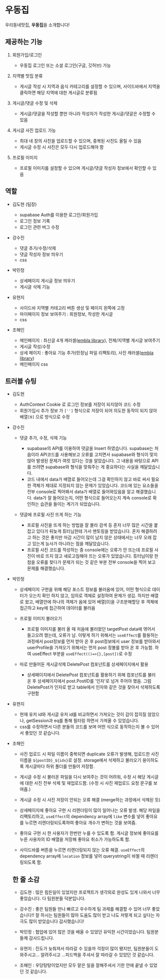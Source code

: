 # 우동집

우리동네맛집, **우동집**을 소개합니다!

## 제공하는 기능

1. 회원가입/로그인

   - 우동집 로그인 또는 소셜 로그인(구글, 깃허브) 가능

2. 지역별 맛집 분류

   - 게시글 작성 시 지역과 음식 카테고리를 설정할 수 있으며, 사이드바에서 지역을 클릭하면 해당 지역에 대한 게시글로 분류됨

3. 게시글/댓글 수정 및 삭제

   - 게시글/댓글을 작성할 뿐만 아니라 작성자가 작성한 게시글/댓글은 수정할 수 있음

4. 게시글 사진 업로드 가능

   - 최대 네 장의 사진을 업로드할 수 있으며, 중복된 사진도 올릴 수 있음
   - 게시글 수정 시 사진은 모두 다시 업로드해야 함

5. 프로필 이미지
   - 프로필 이미지를 설정할 수 있으며 게시글/댓글 작성자 정보에서 확인할 수 있음

## 역할

- 김도현 (팀장)

  - supabase Auth를 이용한 로그인/회원가입
  - 로그인 정보 기록
  - 로그인 관련 버그 수정

- 강수진

  - 댓글 추가/수정/삭제
  - 댓글 작성자 정보 띄우기
  - css

- 박민정

  - 상세페이지 게시글 정보 띄우기
  - 게시글 삭제 기능

- 유현지

  - 사이드바 지역별 카테고리 버튼 생성 및 페이지 왼쪽에 고정
  - 마이페이지 정보 보여주기 : 회원정보, 작성한 게시글
  - css

- 조해인
  - 메인페이지 : 최신글 4개 캐러셀([embla library](https://www.embla-carousel.com/get-started/)), 전체/지역별 게시글 보여주기
  - 게시글 작성/수정
  - 상세 페이지 : 좋아요 기능 추가(민정님 파일 리팩토리), 사진 캐러셀([embla library](https://www.embla-carousel.com/get-started/))
  - 메인페이지 css

## 트러블 슈팅

- 김도현
  - AuthContext Cookie 로 로그인 정보를 저장이 되지않아 코드 수정
  - 회원가입시 추가 정보 가 `['']` 형식으로 저장이 되어 의도한 동작이 되지 않아 배열`[0]` 으로 방식으로 수정
- 강수진

  - 댓글 추가, 수정, 삭제 기능

    - supabase의 API를 이용하여 댓글을 Insert 하였습니다. supabase는 처음이라 API코드를 사용해보고 오류를 고치면서 supabase와 형식이 맞지 않아 발생된 문제가 여럿 있다는 것을 알았습니다. 그 내용을 바탕으로 API를 쓰려면 supabase와 형식을 맞춰주는 게 중요하다는 사실을 깨달았습니다.
    - 코드 내에서 data가 배열로 들어오는데 그걸 확인하지 않고 바로 써서 필요한 객체가 제대로 지정되지 않는 문제가 있었습니다. 코드에 있는 요소들을 전부 console로 찍어봐서 data가 배열로 들어와있음을 알고 해결했습니다. data가 잘 들어오는지, 어떤 형식으로 들어오는지 계속 console로 확인하는 습관을 들이는 계기가 되었습니다.

  - 댓글에 프로필 사진 뜨게 하는 기능
    - 프로필 사진을 뜨게 하는 방법을 잘 몰라 검색 등 혼자 너무 많은 시간을 붙잡고 있다가 뒤늦게 튜터님한테 가서 멘토링을 받았습니다. 혼자 해결하려고 하는 것은 좋지만 마감 시간이 많이 남지 않은 상태에서는 너무 오래 잡고 있는게 능사가 아니라는 점을 깨달았습니다.
    - 프로필 사진 코드를 작성하는 중 console에는 오류가 안 뜨는데 프로필 사진이 바로 뜨지 않고 새로고침해야 뜨는 오류가 있었습니다. 튜터님이랑 한참을 오류를 찾다가 문제가 되는 것 같은 부분 전부 console을 찍어 보고 문제를 해결했습니다.

- 박민정

  - 상세페이지 구현을 위해 해당 포스트 정보를 불러옴에 있어, 어떤 형식으로 데이터가 오는지 확인 하지 않고, 임의로 객체로 설정하여 문제가 생김. 하지만 배열로 왔고, 배열안에 하나의 객체가 옴에 있어 배열[0]을 구조분해할당 후 객체에 접근하고 key에 접근하여 데이터를 불러옴

  - 프로필 이미지 불러오기

    - 프로필 이미지를 불러 올 때 처음에 불러왔던 targetPost data에 엮어서 들고오려 했는데, 오류가 남. 이렇게 하기 위해서는 `useEffect`를 활용하는 과정에서 post정보를 먼저 받아 온 후 post정보에서 user 정보를 받아와서 userProfile을 가져오기 위해서는 먼저 post 정볼를 받아 온 후 가능함. 하여 useEffect 부분을 `useEffect(()=>{},[post])`로 수정

  - 따로 만들어둔 게시글삭제 DeletePost 컴포넌트를 상세페이지에서 활용
    - 상세페이지에서 DeletePost 컴포넌트를 활용하기 위해 컴포넌트를 불러 온 후 상세페이지에서 post.PostID를 '인자'로 넘겨 주어야 했음. 그럼 DeletePost가 인자로 받고 table에서 인자와 같은 것을 찾아서 삭제하도록 구현함

- 유현지

  - 현재 유저 id와 게시글 유저 id를 비교하면서 가져오는 것이 감이 잡히질 않았으나, getSession과 eq를 통해 필터링 하면서 가져올 수 있었습니다.
  - css를 수정하면서 다른 분들의 코드를 보며 어떤 식으로 동작하는지 볼 수 있어서 좋았던 것 같습니다.

- 조해인

  - 사진 업로드 시 파일 이름이 중복되면 duplicate 오류가 발생해, 업로드한 사진 이름을 `${postID}_${idx}`로 설정. storage에서 삭제하고 불러오기 용이하도록 게시글마다 하위 폴더를 만들어 저장함.

  - 게시글 수정 시 불러온 파일을 다시 보여주는 것이 어려워, 수정 시 해당 게시글에 대한 사진 전부 삭제 및 재업로드함. (수정 시 사진 재업로드 요청 문구를 보여줌.)

  - 게시글 수정 시 사진 저장이 안되는 오류 해결 (merge하는 과정에서 삭제된 듯)

  - 상세페이지에 좋아요 구현 시 리렌더링이 많이 일어나는 오류 발생. 해당 파일을 리팩토리하고, `useEffect`의 dependency array에 `like` 변수를 넣어 좋아요를 누르면 리렌더링되도록하여 좋아요 개수가 변하는 것을 보여줌.

  - 좋아요 구현 시 한 사용자가 한번만 누를 수 있도록 함. 게시글 정보에 좋아요를 누른 사용자의 ID 배열을 저장해 좋아요 취소가 가능하도록 함.

  - 사이드바를 버튼을 누르면 리렌더링되지 않는 오류 해결. `useEffect`의 dependency array에 `location` 정보를 넣어 querystring이 바뀔 때 리렌더링되도록 함.

  ## 한 줄 소감

  - 김도현 : 많은 힘든일이 있었지만 프로젝트가 생각외로 완성도 있게 나와서 너무 좋았습니다. 다 팀원분들 덕분입니다.

  - 강수진 : 좋은 팀원들 만나 빠르고 우수하게 팀 과제를 해결할 수 있어 너무 좋았습니다!! 잘 하시는 팀원들이 많아 도움도 많이 받고 나도 저렇게 되고 싶다는 자극도 많이 받았습니다 감사했습니다!

  - 박민정 : 협업에 있어 많은 것을 배울 수 있었던 유익한 시간이었습니다. 팀원분들께 감사드립니다.

  - 유현지 : 진도가 늦춰져서 따라갈 수 있을까 걱정이 많이 됐지만, 팀원분들이 도와주시고... 알려주시고 ...피드백을 주셔서 잘 따라갈 수 있었던 것 같습니다.

  - 조해인 : 우당탕탕이었지만 모두 맡은 일을 잘해주셔서 기한 안에 끝낼 수 있었던 것 같습니다.
